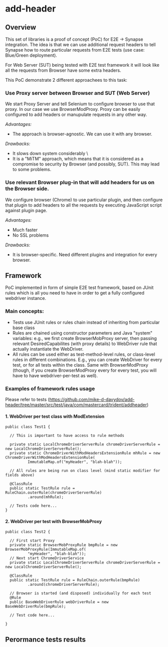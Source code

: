 # add-header

## Overview

This set of libraries is a proof of concept (PoC) for E2E -> Synapse integration. The idea is that we can use additional request headers to tell Synapse how to route particular requests from E2E tests (use case: Blue/Green deployment).

For Web Server (SUT) being tested with E2E test framework it will look like all the requests from Browser have some extra headers.

This PoC demonstrate 2 different approachees to this task:

### Use Proxy server between Browser and SUT (Web Server) 

We start Proxy Server and tell Selenium to configure browser to use that proxy. In our case we use BrowserModProxy. Proxy can be easily configured to add headers or manupulate requests in any other way.


*Advantages:*
* The approach is browser-agnostic. We can use it with any browser. 

*Drawbacks:*
* It slows down system considerably \
* It is a "MiTM" approach, which means that it is considered as a compromise to security by Browser (and possibly, SUT). This may lead to some problems.

### Use relevant Browser plug-in that will add headers for us on the Browser side. 

We configure browser (Chrome) to use particular plugin, and then configure that plugin to add headers to all the requests by executing JavaScript script against plugin page.

*Advantages:* 
* Much faster
* No SSL problems 

*Drawbacks:* 
* It is browser-specific. Need different plugins and integration for every browser.

## Framework

PoC implemented in form of simple E2E test framework, based on JUnit rules which is all you need to have in order to get a fully configured webdriver instance.

### Main concepts:

- Tests use JUnit rules or rules chain instead of inheriting from particular base class
- Rules are chained using constructor parameters and Java "system" variables: e.g., we first create BrowserMobProxy server, then passing relevant DesiredCapabilites (with proxy details) to WebDriver rule that actually instantiate the WebDriver.
- All rules can be used either as test-method-level rules, or class-level rules in different combinations. E.g., you can create WebDriver for every test, or for all tests within the class. Same with BrowserModProxy (though, if you create BrowserModProxy every for every test, you will have to have webdriver-per-test as well).

### Examples of framework rules usage

Please refer to tests (https://github.com/mike-d-davydov/add-header/tree/master/src/test/java/com/mastercard/trident/addheader)

#### 1. WebDriver per test class with ModExtension

    public class Test1 {

      // This is important to have access to rule methods
      
      private static LocalChromeDriverServerRule chromeDriverServerRule = new LocalChromeDriverServerRule();
      private static ChromeDriverWithModHeadersExtensionRule mhRule = new ChromeDriverWithModHeadersExtensionRule(
              ImmutableMap.of("myHeader", "blah-blah"));

      // All rules are being run on class level (mind static modifier for fields above)
      
      @ClassRule
      public static TestRule rule = RuleChain.outerRule(chromeDriverServerRule)
              .around(mhRule);
      
      // Tests code here... 
    }
    

#### 2. WebDriver per test with BrowserMobProxy


    public class Test2 {

      // First start Proxy
      private static BrowserMobProxyRule bmpRule = new BrowserMobProxyRule(ImmutableMap.of(
              "myHeader", "blah-blah"));
      // Next start ChromeDriverService
      private static LocalChromeDriverServerRule chromeDriverServerRule = new LocalChromeDriverServerRule();

      @ClassRule
      public static TestRule rule = RuleChain.outerRule(bmpRule)
              .around(chromeDriverServerRule);

      // Browser is started (and disposed) individually for each test
      @Rule
      public BaseWebDriverRule webDriverRule = new BaseWebDriverRule(bmpRule);

      // Test code here...

    }


## Perormance tests results



